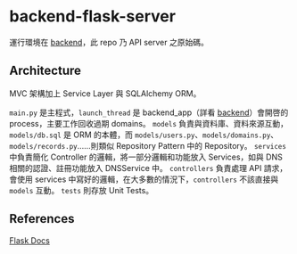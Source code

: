 # backend-flask-server

運行環境在 [backend](https://github.com/NYCU-ME/backend)，此 repo 乃 API server 之原始碼。

## Architecture

MVC 架構加上 Service Layer 與 SQLAlchemy ORM。

`main.py` 是主程式，`launch_thread` 是 backend_app（詳看 [backend](https://github.com/NYCU-ME/backend)）會開啓的 process，主要工作回收過期 domains。
`models` 負責與資料庫、資料來源互動，`models/db.sql` 是 ORM 的本體，而 `models/users.py`、`models/domains.py`、`models/records.py`……則類似 Repository Pattern 中的 Repository。
`services` 中負責簡化 Controller 的邏輯，將一部分邏輯和功能放入 Services，如與 DNS 相關的認證、註冊功能放入 DNSService 中。
`controllers` 負責處理 API 請求，會使用 services 中寫好的邏輯，在大多數的情況下，`controllers` 不該直接與 `models` 互動。
`tests` 則存放 Unit Tests。

## References

[Flask Docs](https://flask.palletsprojects.com/en/3.0.x/)
